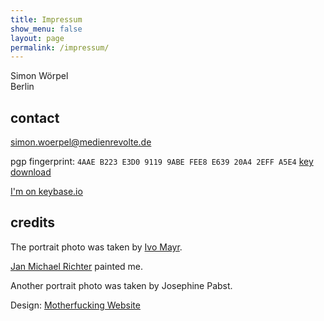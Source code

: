 ```yaml
---
title: Impressum
show_menu: false
layout: page
permalink: /impressum/
---
```


Simon Wörpel<br>
Berlin

## contact

simon.woerpel@medienrevolte.de

pgp fingerprint: `4AAE B223 E3D0 9119 9ABE FEE8 E639 20A4 2EFF A5E4`
[key download](/2EFFA5E4.asc)

[I'm on keybase.io](https://keybase.io/simonwoerpel)

## credits

The portrait photo was taken by [Ivo Mayr](http://ivomayr.com).

[Jan Michael Richter](http://www.jamiri.com) painted me.

Another portrait photo was taken by Josephine Pabst.

Design: [Motherfucking Website](http://motherfuckingwebsite.com/)

